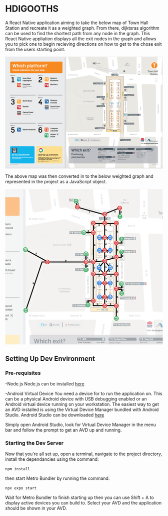 # HDIGOOTHS
A React Native application aiming to take the below map of Town Hall Station and recreate it as a weighted graph. From  there, dijktsras algorithm can be used to find the shortest path from any node in the graph. This React Native appliation displays all the exit nodes in the graph and allows you to pick one to begin recieving directions on how to get to the chose exit from the users starting point. 

![alt text](https://github.com/wkhatiz/hdigooths/blob/main/assets/Town%20Hall%20Station%20Map.png?raw=true)

The above map was then converted in to the below weighted graph and represented in the project as a JavaScript object. 

![alt text](https://github.com/wkhatiz/hdigooths/blob/main/assets/Weighted%20Graph.png?raw=true)

## Setting Up Dev Environment

### Pre-requisites
-Node.js
Node.js can be installed [here](https://nodejs.org/en/download)

-Android Virtual Device
You need a device for to run the application on. This can be a physical Android device with USB debugging enabled or an Android virtual device running on your workstation. The easiest way to get an AVD installed is using the Virtual Device Manager bundled with Android Studio. Android Studio can be downloaded [here](https://developer.android.com/studio)

Simply open Android Studio, look for Virtual Device Manager in the menu bar and follow the prompt to get an AVD up and running. 

### Starting the Dev Server

Now that you're all set up, open a terminal, navigate to the project directory, install the dependancies using the command:
```
npm install
```
then start Metro Bundler by running the command:
```
npx expo start
```

Wait for Metro Bundler to finish starting up then you can use Shift + A to display active devices you can build to. Select your AVD and the application should be shown in your AVD.
